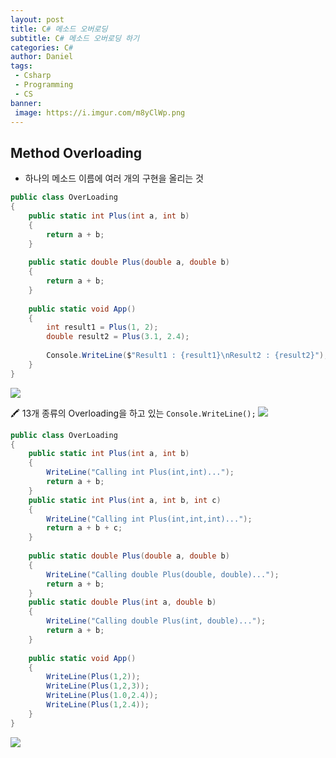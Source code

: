 ```yaml
---
layout: post
title: C# 메소드 오버로딩
subtitle: C# 메소드 오버로딩 하기
categories: C#
author: Daniel
tags:
 - Csharp
 - Programming
 - CS
banner:
 image: https://i.imgur.com/m8yClWp.png
---
```

Method Overloading
--

- 하나의 메소드 이름에 여러 개의 구현을 올리는 것
```csharp
public class OverLoading  
{  
	public static int Plus(int a, int b)  
	{  
		return a + b;  
	}  
	  
	public static double Plus(double a, double b)  
	{  
		return a + b;  
	}  
	  
	public static void App()  
	{  
		int result1 = Plus(1, 2);  
		double result2 = Plus(3.1, 2.4);  
	  
		Console.WriteLine($"Result1 : {result1}\nResult2 : {result2}");  
	}  
}
```
![](https://i.imgur.com/oeTrSJ5.jpg)

🖍️ 13개 종류의 Overloading을 하고 있는 `Console.WriteLine();`
![](https://i.imgur.com/phsvihr.jpg)

```csharp
public class OverLoading  
{  
	public static int Plus(int a, int b)  
	{  
		WriteLine("Calling int Plus(int,int)...");  
		return a + b;  
	}  
	public static int Plus(int a, int b, int c)  
	{  
		WriteLine("Calling int Plus(int,int,int)...");  
		return a + b + c;  
	}  
	  
	public static double Plus(double a, double b)  
	{  
		WriteLine("Calling double Plus(double, double)...");  
		return a + b;  
	}  
	public static double Plus(int a, double b)  
	{  
		WriteLine("Calling double Plus(int, double)...");  
		return a + b;  
	}  
	  
	public static void App()  
	{  
		WriteLine(Plus(1,2));  
		WriteLine(Plus(1,2,3));  
		WriteLine(Plus(1.0,2.4));  
		WriteLine(Plus(1,2.4));  
	}  
}
```

![](https://i.imgur.com/0SLyywT.jpg)
